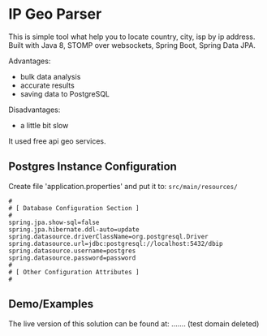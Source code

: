 IP Geo Parser
=====

This is simple tool what help you to locate country, city, isp by ip address.
Built with Java 8, STOMP over websockets, Spring Boot, Spring Data JPA.

Advantages:
* bulk data analysis
* accurate results
* saving data to PostgreSQL
 
Disadvantages:
* a little bit slow

It used free api geo services.

## Postgres Instance Configuration
Create file 'application.properties'  and put it to: ```src/main/resources/```
```
#
# [ Database Configuration Section ]
#
spring.jpa.show-sql=false
spring.jpa.hibernate.ddl-auto=update
spring.datasource.driverClassName=org.postgresql.Driver
spring.datasource.url=jdbc:postgresql://localhost:5432/dbip
spring.datasource.username=postgres
spring.datasource.password=password
#
# [ Other Configuration Attributes ]
#
```

## Demo/Examples
The live version of this solution can be found at: ....... (test domain deleted)

 
